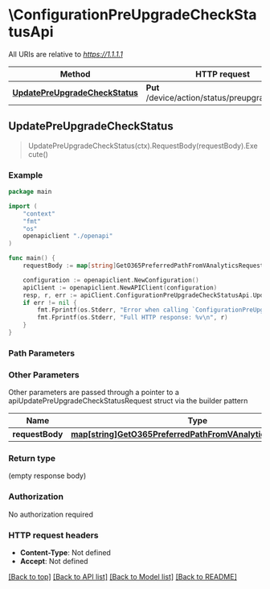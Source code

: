 # \ConfigurationPreUpgradeCheckStatusApi

All URIs are relative to *https://1.1.1.1*

Method | HTTP request | Description
------------- | ------------- | -------------
[**UpdatePreUpgradeCheckStatus**](ConfigurationPreUpgradeCheckStatusApi.md#UpdatePreUpgradeCheckStatus) | **Put** /device/action/status/preupgrade/check | 



## UpdatePreUpgradeCheckStatus

> UpdatePreUpgradeCheckStatus(ctx).RequestBody(requestBody).Execute()





### Example

```go
package main

import (
    "context"
    "fmt"
    "os"
    openapiclient "./openapi"
)

func main() {
    requestBody := map[string]GetO365PreferredPathFromVAnalyticsRequestValue{"key": *openapiclient.NewGetO365PreferredPathFromVAnalyticsRequestValue()} // map[string]GetO365PreferredPathFromVAnalyticsRequestValue |  (optional)

    configuration := openapiclient.NewConfiguration()
    apiClient := openapiclient.NewAPIClient(configuration)
    resp, r, err := apiClient.ConfigurationPreUpgradeCheckStatusApi.UpdatePreUpgradeCheckStatus(context.Background()).RequestBody(requestBody).Execute()
    if err != nil {
        fmt.Fprintf(os.Stderr, "Error when calling `ConfigurationPreUpgradeCheckStatusApi.UpdatePreUpgradeCheckStatus``: %v\n", err)
        fmt.Fprintf(os.Stderr, "Full HTTP response: %v\n", r)
    }
}
```

### Path Parameters



### Other Parameters

Other parameters are passed through a pointer to a apiUpdatePreUpgradeCheckStatusRequest struct via the builder pattern


Name | Type | Description  | Notes
------------- | ------------- | ------------- | -------------
 **requestBody** | [**map[string]GetO365PreferredPathFromVAnalyticsRequestValue**](GetO365PreferredPathFromVAnalyticsRequestValue.md) |  | 

### Return type

 (empty response body)

### Authorization

No authorization required

### HTTP request headers

- **Content-Type**: Not defined
- **Accept**: Not defined

[[Back to top]](#) [[Back to API list]](../README.md#documentation-for-api-endpoints)
[[Back to Model list]](../README.md#documentation-for-models)
[[Back to README]](../README.md)

